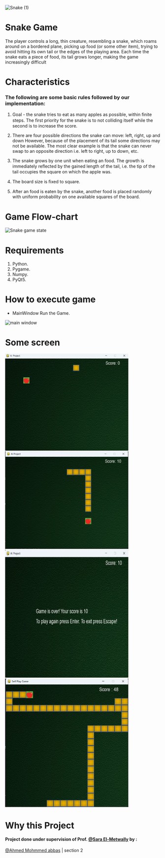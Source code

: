 ![Snake (1)](https://github.com/Ahmedabbas75/AI-Project/assets/119451645/afb825e5-f9d1-4a06-87ca-8e3fe12edecb)


# Snake Game 
The player controls a long, thin creature, resembling a snake, which roams around on a bordered plane, picking up food (or some other item), trying to avoid hitting its own tail or the edges of the playing area. Each time the snake eats a piece of food, its tail grows longer, making the game increasingly difficult

# Characteristics
### The following are some basic rules followed by our implementation:
1. Goal - the snake tries to eat as many apples as possible, within ﬁnite steps.
The ﬁrst priority for the snake is to not colliding itself while the second is to increase the score.

2. There are four possible directions the snake can move: left, right, up and down
However, because of the placement of its tail some directions may not be available.
The most clear example is that the snake can never swap to an opposite direction i.e. left to right, up to down, etc.

3. The snake grows by one unit when eating an food.
The growth is immediately reﬂected by the gained length of the tail, i.e. the tip of the tail occupies the square on which the apple was.

4. The board size is ﬁxed to square.

5. After an food is eaten by the snake, another food is placed randomly with uniform probability on one available squares of the board.

# Game Flow-chart
![Snake game state](https://github.com/Ahmedabbas75/AI-Project/assets/119451645/1912e5a5-0939-4c34-8f5a-16d3178e3b59)

# Requirements
1. Python.
2. Pygame.
3. Numpy. 
4. PyQt5.

# How to execute game
- MainWindow Run the Game.

![main window](https://github.com/Ahmedabbas75/AI-Project/assets/119451645/4adaa350-9d8d-4f78-aebd-5096792a2661)

# Some screen 

<p float="left">
  <img src='resources/screen 3.png' width='400'/>
  <img src='resources/screen 1.png' width='400'/>
  <img src='resources/screen 2.png' width='400', height="415px"/>
  <img src='resources/screen 4.png' width='400'/>
</p>

# Why this Project

#### Project done under supervision of  Prof. [@Sara El-Metwally](https://github.com/SaraEl-Metwally) by :

[@Ahmed Mohmmed abbas](https://github.com/Ahmedabbas75) | section 2






